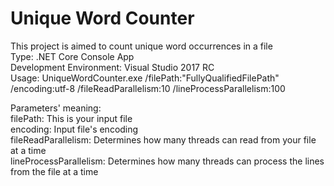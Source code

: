 # Unique Word Counter
This project is aimed to count unique word occurrences in a file  
Type: .NET Core Console App  
Development Environment: Visual Studio 2017 RC  
Usage: UniqueWordCounter.exe /filePath:"FullyQualifiedFilePath" /encoding:utf-8 /fileReadParallelism:10 /lineProcessParallelism:100  

Parameters' meaning:  
filePath: This is your input file  
encoding: Input file's encoding  
fileReadParallelism: Determines how many threads can read from your file at a time  
lineProcessParallelism: Determines how many threads can process the lines from the file at a time
